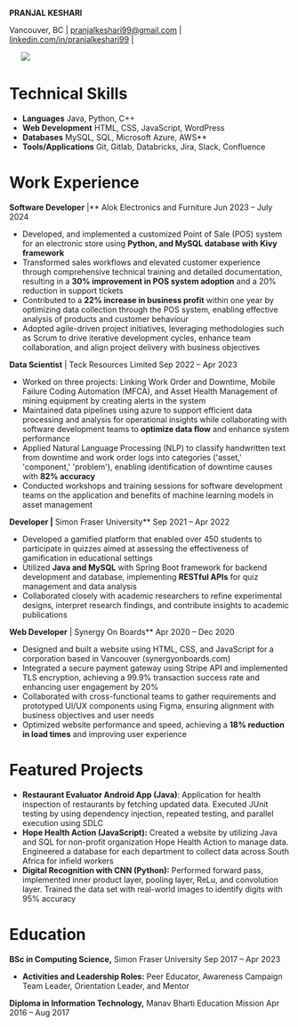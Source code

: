 **PRANJAL KESHARI**

Vancouver, BC<a name="_hlk64578416"></a> | pranjalkeshari99@gmail.com | [linkedin.com/in/pranjalkeshari99](http://www.linkedin.com/in/pranjalkeshari99) [|](http://www.linkedin.com/in/pranjalkeshari99)

`	`![](Aspose.Words.79478946-d674-4b5d-abb8-6b0b94e63409.001.png)
# **Technical Skills**

- **Languages**			Java, Python, C++
- **Web Development** 		HTML, CSS, JavaScript, WordPress
- **Databases**                                            MySQL, SQL, Microsoft Azure, AWS**	
- **Tools/Applications**		Git, Gitlab, Databricks, Jira, Slack, Confluence
# **Work Experience**

**Software Developer** |** Alok Electronics and Furniture 	                                                                                                    Jun 2023 – July 2024

- Developed, and implemented a customized Point of Sale (POS) system for an electronic store using **Python, and MySQL database with Kivy framework**
- Transformed sales workflows and elevated customer experience through comprehensive technical training and detailed documentation, resulting in a **30% improvement in POS system adoption** and a 20% reduction in support tickets        
- Contributed to a **22% increase in business profit** within one year by optimizing data collection through the POS system, enabling effective analysis of products and customer behaviour
- Adopted agile-driven project initiatives, leveraging methodologies such as Scrum to drive iterative development cycles, enhance team collaboration, and align project delivery with business objectives

**Data Scientist** | Teck Resources Limited	                                                                                                                                    Sep 2022 – Apr 2023

- Worked on three projects: Linking Work Order and Downtime, Mobile Failure Coding Automation (MFCA), and Asset Health Management of mining equipment by creating alerts in the system
- Maintained data pipelines using azure to support efficient data processing and analysis for operational insights while collaborating with software development teams to **optimize data flow** and enhance system performance
- Applied Natural Language Processing (NLP) to classify handwritten text from downtime and work order logs into categories ('asset,' 'component,' 'problem'), enabling identification of downtime causes with **82% accuracy**
- Conducted workshops and training sessions for software development teams on the application and benefits of machine learning models in asset management

**Developer |** Simon Fraser University** 	                                                                                                                                    Sep 2021 – Apr 2022

- Developed a gamified platform that enabled over 450 students to participate in quizzes aimed at assessing the effectiveness of gamification in educational settings
- Utilized **Java and MySQL** with Spring Boot framework for backend development and database, implementing **RESTful APIs** for quiz management and data analysis
- Collaborated closely with academic researchers to refine experimental designs, interpret research findings, and contribute insights to academic publications

**Web Developer** | Synergy On Boards**					  			                  Apr 2020 – Dec 2020

- Designed and built a website using HTML, CSS, and JavaScript for a corporation based in Vancouver (synergyonboards.com)
- Integrated a secure payment gateway using Stripe API and implemented TLS encryption, achieving a 99.9% transaction success rate and enhancing user engagement by 20%
- Collaborated with cross-functional teams to gather requirements and prototyped UI/UX components using Figma, ensuring alignment with business objectives and user needs
- Optimized website performance and speed, achieving a **18% reduction in load times** and improving user experience 
# **Featured Projects**

- **Restaurant Evaluator Android App (Java)**: Application for health inspection of restaurants by fetching updated data. Executed JUnit testing by using dependency injection, repeated testing, and parallel execution using SDLC
- **Hope Health Action (JavaScript):** Created a website by utilizing Java and SQL for non-profit organization Hope Health Action to manage data. Engineered a database for each department to collect data across South Africa for infield workers
- **Digital Recognition with CNN (Python):** Performed forward pass, implemented inner product layer, pooling layer, ReLu, and convolution layer. Trained the data set with real-world images to identify digits with 95% accuracy
# **Education**

**BSc in Computing Science,** Simon Fraser University                                              	                                                   Sep 2017 – Apr 2023 

- **Activities and Leadership Roles:** Peer Educator, Awareness Campaign Team Leader, Orientation Leader, and Mentor

**Diploma in Information Technology,** Manav Bharti Education Mission   		       	                                  Apr 2016 – Aug 2017
